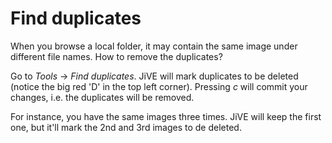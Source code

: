 Find duplicates
===============

When you browse a local folder, it may contain the same image
under different file names. How to remove the duplicates?

Go to *Tools* -> *Find duplicates*. JiVE will mark duplicates
to be deleted (notice the big red 'D' in the top left corner).
Pressing *c* will commit your changes, i.e. the duplicates will
be removed.

For instance, you have the same images three times. JiVE will
keep the first one, but it'll mark the 2nd and 3rd images to
de deleted.
